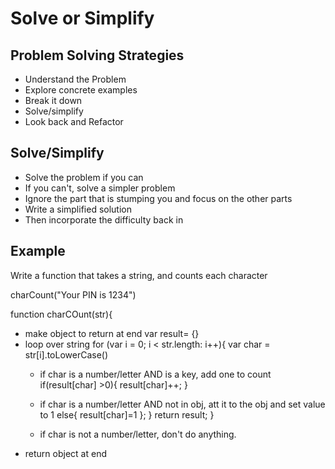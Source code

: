 # Solve or Simplify
## Problem Solving Strategies
- Understand the Problem
- Explore concrete examples
- Break it down
- Solve/simplify
- Look back and Refactor

## Solve/Simplify
- Solve the problem if you can
- If you can't, solve a simpler problem
- Ignore the part that is stumping you and focus on the other parts
- Write a simplified solution
- Then incorporate the difficulty back in

## Example
Write a function that takes a string, and counts each character

charCount("Your PIN is 1234")

function charCOunt(str){
- make object to return at end
var result= {}
- loop over string
for (var i = 0; i < str.length: i++){
  var char = str[i].toLowerCase()
  - if char is a number/letter AND is a key, add one to count
  if(result[char] >0){
    result[char]++;
  }
  - if char is a number/letter AND not in obj, att it to the obj and set value to 1
  else{
    result[char]=1
    };
  }
  return result;
}

  
  
  - if char is not a number/letter, don't do anything.
- return object at end